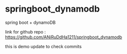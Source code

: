 # springboot_dynamodb

spring boot + dynamoDB 

link for github repo :
https://github.com/ANiRuDdHa1211/springboot_dynamodb

this is demo update to check commits
